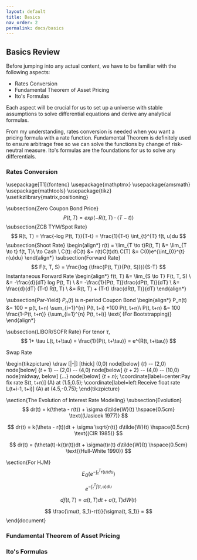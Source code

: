 ```yaml
---
layout: default
title: Basics
nav_order: 2
permalink: docs/basics
---
```


## Basics Review 

Before jumping into any actual content, we have to be familiar with the following aspects: 
- Rates Conversion
- Fundamental Theorem of Asset Pricing
- Ito's Formulas

Each aspect will be crucial for us to set up a universe with stable assumptions to solve differential equations and derive any analytical formulas. 

From my understanding, rates conversion is needed when you want a pricing formula with a rate function. Fundamental Theorem is definitely used to ensure arbitrage free so we can solve the functions by change of risk-neutral measure. Ito's formulas are the foundations for us to solve any differentials. 

### Rates Conversion 

\usepackage[T1]{fontenc}
\usepackage{mathptmx}
\usepackage{amsmath}
\usepackage{mathtools}
\usepackage{tikz}
\usetikzlibrary{matrix,positioning}


\subsection{Zero Coupon Bond Price}
$$
P(t, T) = exp(-R(t, T) \cdot (T-t))
$$
\subsection{ZCB TYM/Spot Rate}
$$
R(t, T) = \frac{-log P(t, T)}{T-t} = \frac{1}{T-t} \int_{t}^{T} f(t, u)du
$$
\subsection{Shoot Rate}
\begin{align*}
    r(t) = \lim_{T \to t}R(t, T) &= \lim_{T \to t} f(t, T)\\
    \to Cash \ C(t): dC(t) &= r(t)C(t)dt\\
    C(T) &= C(0)e^{\int_{0}^{t} r(u)du}
\end{align*}
\subsection{Forward Rate}
$$
F(t, T, S) = \frac{log (\frac{P(t, T)}{P(t, S)})}{S-T}
$$
Instantaneous Forward Rate
\begin{align*}
    f(t, T) &= \lim_{S \to T} F(t, T, S) \\
    &= -\frac{d}{dT} log P(t, T) \\
    &= -\frac{1}{P(t, T)}\frac{dP(t, T)}{dT} \\
    &= \frac{d}{dT} (T-t) R(t, T) \\
    &= R(t, T) + (T-t) \frac{dR(t, T)}{dT}
\end{align*}

\subsection{Par-Yield}
$P_n(t)$ is n-period Coupon Bond
\begin{align*}
    P_n(t) &= 100 = p(t, t+n) \sum_{i=1}^{n} P(t, t+i) +100 P(t, t+n)\\
    P(t, t+n) &= 100 \frac{1-P(t, t+n)} {\sum_{i=1}^{n} P(t, t+i)} \text{  (For Bootstrapping)}
\end{align*}

\subsection{LIBOR/SOFR Rate}
For tenor $\tau$,
$$
1+ \tau L(t, t+\tau) = \frac{1}{P(t, t+\tau)} = e^{R(t, t+\tau)}
$$

Swap Rate

\begin{tikzpicture}
  \draw [|-|] [thick] (0,0) node[below] {$t$} -- (2,0) node[below] {$t+1$}
  -- (2,0) -- (4,0)   node[below] {$t+2$}
  -- (4,0) -- (10,0) node[midway, below] {$\ldots$} node[below] {$t+n$};
  \coordinate[label=center:$\text{Pay fix rate S(t, t+n)}$] (A) at (1.5,0.5);
  \coordinate[label=left:$\text{Receive float rate L(t+i-1, t+i)}$] (A) at (4.5,-0.75);
\end{tikzpicture}

\section{The Evolution of Interest Rate Modeling}
\subsection{Evolution}
$$
dr(t) = k(\theta - r(t)) + \sigma d\tilde{W}(t) \hspace{0.5cm} \text{(Uasicek 1977)}
$$

$$
dr(t) = k(\theta - r(t))dt + \sigma \sqrt{r(t)} d\tilde{W}(t) \hspace{0.5cm} \text{(CIR 1985)}
$$

$$
dr(t) = (\theta(t)-k(t)r(t))dt + \sigma(t)r(t) d\tilde{W}(t) \hspace{0.5cm} \text{(Hull-White 1990)}
$$

\section{For HJM}
$$
E_{Q}\left(e^{-\int_{t}^{T} r(u)du} \right)
$$

$$
e^{-\int_{t}^{T} f(t,u)du}
$$

$$
df(t, T) = \alpha (t, T)dt + \sigma(t, T)dW(t)
$$

$$
\frac{\mu(t, S_1)-r(t)}{\sigma(t, S_1)} = 
$$
\end{document}


### Fundamental Theorem of Asset Pricing 

### Ito's Formulas

